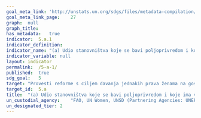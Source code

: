 ```yaml
---	
goal_meta_link:	'http://unstats.un.org/sdgs/files/metadata-compilation/Metadata-Goal-5.pdf'
goal_meta_link_page:	27
graph:	null
graph_title:	
has_metadata:	true
indicator:	5.a.1
indicator_definition:	
indicator_name:	"(a) Udio stanovništva koje se bavi poljoprivredom i koje ima vlasništvo ili osigurana prava nad poljoprivrednim zemljištem, prema spolu; i (b)udio žena među vlasnicima ili nositeljima prava nad poljoprivrednim zemljištem, prema vrsti vlasništva ili prava"
indicator_variable:	null
layout:	indicator
permalink:	/5-a-1/
published:	true
sdg_goal:	5
target:	"Provesti reforme s ciljem davanja jednakih prava ženama na gospodarske resurse, kao i na pristup vlasništvu i kontroli nad zemljom i ostalim oblicima vlasništva, financijskim uslugama, nasljedstvu i prirodnim resursima, u skladu s nacionalnim zakonima"
target_id:	5.a
title:	"(a) Udio stanovništva koje se bavi poljoprivredom i koje ima vlasništvo ili osigurana prava nad poljoprivrednim zemljištem, prema spolu; i (b)udio žena među vlasnicima ili nositeljima prava nad poljoprivrednim zemljištem, prema vrsti vlasništva ili prava"
un_custodial_agency:	"FAO, UN Women, UNSD (Partnering Agencies: UNEP, World Bank, UN Habitat)"
un_designated_tier:	2
---	
```

